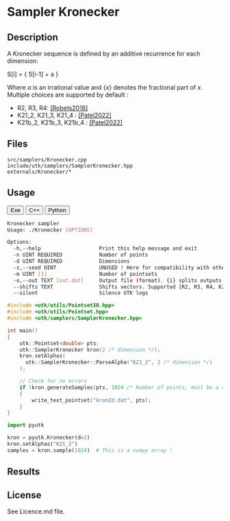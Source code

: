 # Sampler Kronecker 

## Description

A Kronecker sequence is defined by an additive recurrence for each dimension:

S[i] = { S[i-1] + a }

Where _a_ is an irrational value and {_x_} denotes the fractional part of _x_. Multiple choices are
supported by default : 

* R2, R3, R4: [[Robets2018]](http://extremelearning.com.au/unreasonable-effectiveness-of-quasirandom-sequences/)
* K21_2, K21_3, K21_4 : [[Patel2022]](https://jcgt.org/published/0011/01/04/)
* K21b_2, K21b_3, K21b_4 : [[Patel2022]](https://jcgt.org/published/0011/01/04/)

## Files

```
src/samplers/Kronecker.cpp  
include/utk/samplers/SamplerKronecker.hpp
externals/Kronecker/*
```

## Usage

<button class="tablink exebutton" onclick="openCode('exe', this)" markdown="1">Exe</button> 
<button class="tablink cppbutton" onclick="openCode('cpp', this)" markdown="1">C++</button> 
<button class="tablink pybutton" onclick="openCode('py', this)" markdown="1">Python</button> 
<br/>
  

<div class="exe tabcontent">

```bash
Kronecker sampler
Usage: ./Kronecker [OPTIONS]

Options:
  -h,--help                   Print this help message and exit
  -n UINT REQUIRED            Number of points
  -d UINT REQUIRED            Dimensions
  -s,--seed UINT              UNUSED ! Here for compatibility with others.
  -m UINT [1]                 Number of pointsets
  -o,--out TEXT [out.dat]     Output file (format). {i} splits outputs in multiple files and token is replaced by index.
  --shifts TEXT               Shifts vectors. Supported [R2, R3, R4, K21_2, K21_3, K21_4, K21b_2, K21b_3, K21b_4, ]
  --silent                    Silence UTK logs

```

</div>

<div class="cpp tabcontent">

```  cpp
#include <utk/utils/PointsetIO.hpp>
#include <utk/utils/Pointset.hpp>
#include <utk/samplers/SamplerKronecker.hpp>

int main()
{
    utk::Pointset<double> pts;
    utk::SamplerKronecker kron(2 /* dimension */);
    kron.setAlphas(
      utk::SamplerKronecker::ParseAlpha("K21_2", 2 /* dimension */)
    );

    // Check for no errors
    if (kron.generateSamples(pts, 1024 /* Number of points, must be a squared */))
    {
        write_text_pointset("kron2d.dat", pts);
    }
}
```  

</div>

<div class="py tabcontent">

``` python
import pyutk

kron = pyutk.Kronecker(d=2)
kron.setAlphas("K21_2")
samples = kron.sample(1024)  # This is a numpy array !
```  

</div>

## Results

<div class="results"></div>
<script>
  window.addEventListener('DOMContentLoaded', function() { show_results(); }); 
</script>

## License

See Licence.md file.